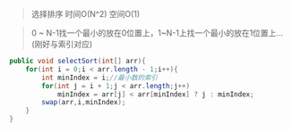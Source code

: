 >选择排序  时间O(N^2) 空间O(1) 

>0 ~ N-1找一个最小的放在0位置上，1~N-1上找一个最小的放在1位置上...(刚好与索引对应)
```java
public void selectSort(int[] arr){
	for(int i = 0;i < arr.length - 1;i++){
		int minIndex = i;//最小数的索引
		for(int j = i + 1;j < arr.length;j++)
			minIndex = arr[j] < arr[minIndex] ? j : minIndex;
		swap(arr,i,minIndex);
	}
}
```
